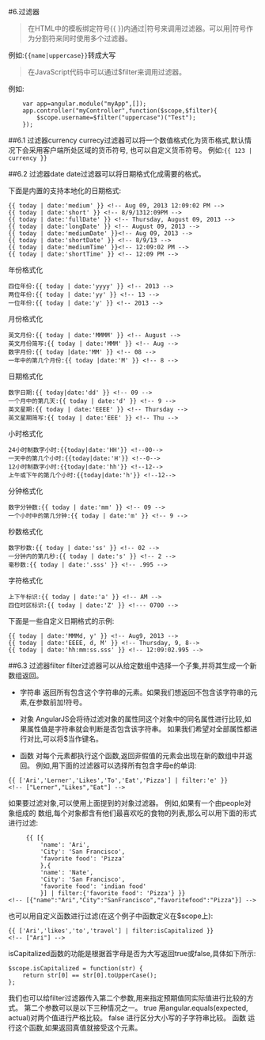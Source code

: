 #6.过滤器
>在HTML中的模板绑定符号{{ }}内通过|符号来调用过滤器。可以用|符号作为分割符来同时使用多个过滤器。

例如:```{{name|uppercase}}```转成大写

>在JavaScript代码中可以通过$filter来调用过滤器。

例如:
```
    var app=angular.module("myApp",[]);
    app.controller("myController",function($scope,$filter){
        $scope.username=$filter("uppercase")("Test");
    });

```

##6.1 过滤器currency
currecy过滤器可以将一个数值格式化为货币格式,默认情况下会采用客户端所处区域的货币符号, 也可以自定义货币符号。
例如:```{{ 123 | currency }}```

##6.2 过滤器date
date过滤器可以将日期格式化成需要的格式。

下面是内置的支持本地化的日期格式:
```
{{ today | date:'medium' }} <!-- Aug 09, 2013 12:09:02 PM -->
{{ today | date:'short' }} <!-- 8/9/1312:09PM -->
{{ today | date:'fullDate' }} <!-- Thursday, August 09, 2013 -->
{{ today | date:'longDate' }} <!-- August 09, 2013 -->
{{ today | date:'mediumDate' }}<!-- Aug 09, 2013 -->
{{ today | date:'shortDate' }} <!-- 8/9/13 -->
{{ today | date:'mediumTime' }}<!-- 12:09:02 PM -->
{{ today | date:'shortTime' }} <!-- 12:09 PM -->
```
年份格式化
```
四位年份:{{ today | date:'yyyy' }} <!-- 2013 -->
两位年份:{{ today | date:'yy' }} <!-- 13 -->
一位年份:{{ today | date:'y' }} <!-- 2013 -->
```
月份格式化
```
英文月份:{{ today | date:'MMMM' }} <!-- August -->
英文月份简写:{{ today | date:'MMM' }} <!-- Aug -->
数字月份:{{ today |date:'MM' }} <!-- 08 -->
一年中的第几个月份:{{ today |date:'M' }} <!-- 8 -->
```
日期格式化
```
数字日期:{{ today|date:'dd' }} <!-- 09 -->
一个月中的第几天:{{ today | date:'d' }} <!-- 9 -->
英文星期:{{ today | date:'EEEE' }} <!-- Thursday -->
英文星期简写:{{ today | date:'EEE' }} <!-- Thu -->
```
小时格式化
```
24小时制数字小时:{{today|date:'HH'}} <!--00-->
一天中的第几个小时:{{today|date:'H'}} <!--0-->
12小时制数字小时:{{today|date:'hh'}} <!--12-->
上午或下午的第几个小时:{{today|date:'h'}} <!--12-->
```
分钟格式化
```
数字分钟数:{{ today | date:'mm' }} <!-- 09 -->
一个小时中的第几分钟:{{ today | date:'m' }} <!-- 9 -->
```

秒数格式化
```
数字秒数:{{ today | date:'ss' }} <!-- 02 -->
一分钟内的第几秒:{{ today | date:'s' }} <!-- 2 -->
毫秒数:{{ today | date:'.sss' }} <!-- .995 -->
```

字符格式化
```
上下午标识:{{ today | date:'a' }} <!-- AM -->
四位时区标识:{{ today | date:'Z' }} <!--- 0700 -->
```

下面是一些自定义日期格式的示例:
```
{{ today | date:'MMMd, y' }} <!-- Aug9, 2013 -->
{{ today | date:'EEEE, d, M' }} <!-- Thursday, 9, 8-->
{{ today | date:'hh:mm:ss.sss' }} <!-- 12:09:02.995 -->
```

##6.3 过滤器filter
filter过滤器可以从给定数组中选择一个子集,并将其生成一个新数组返回。

- 字符串
返回所有包含这个字符串的元素。如果我们想返回不包含该字符串的元素,在参数前加!符号。

- 对象
AngularJS会将待过滤对象的属性同这个对象中的同名属性进行比较,如果属性值是字符串就会判断是否包含该字符串。
如果我们希望对全部属性都进行对比,可以将$当作键名。

- 函数
对每个元素都执行这个函数,返回非假值的元素会出现在新的数组中并返回。
例如,用下面的过滤器可以选择所有包含字母e的单词:
```
{{ ['Ari','Lerner','Likes','To','Eat','Pizza'] | filter:'e' }}
<!-- ["Lerner","Likes","Eat"] -->
```

如果要过滤对象,可以使用上面提到的对象过滤器。
例如,如果有一个由people对象组成的 数组,每个对象都含有他们最喜欢吃的食物的列表,那么可以用下面的形式进行过滤:
```
     {{ [{
         'name': 'Ari',
         'City': 'San Francisco',
         'favorite food': 'Pizza'
         },{
         'name': 'Nate',
         'City': 'San Francisco',
         'favorite food': 'indian food'
         }] | filter:{'favorite food': 'Pizza'} }}
<!-- [{"name":"Ari","City":"SanFrancisco","favoritefood":"Pizza"}] -->
```

也可以用自定义函数进行过滤(在这个例子中函数定义在$scope上):
```
{{ ['Ari','likes','to','travel'] | filter:isCapitalized }}
<!-- ["Ari"] -->
```
isCapitalized函数的功能是根据首字母是否为大写返回true或false,具体如下所示:
```
$scope.isCapitalized = function(str) {
    return str[0] == str[0].toUpperCase();
};
```

我们也可以给filter过滤器传入第二个参数,用来指定预期值同实际值进行比较的方式。
第二个参数可以是以下三种情况之一。
true  用angular.equals(expected, actual)对两个值进行严格比较。
false 进行区分大小写的子字符串比较。
函数   运行这个函数,如果返回真值就接受这个元素。